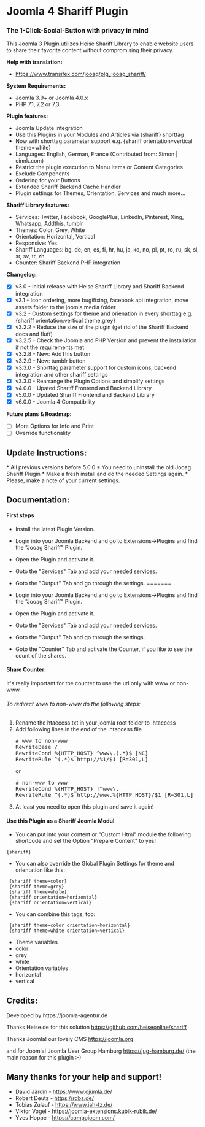<h1>Joomla 4 Shariff Plugin</h1>
<h3>The 1-Click-Social-Button with privacy in mind</h3>
This Joomla 3 Plugin utilizes Heise Shariff Library to enable website users to share their favorite content without compromising their privacy.

<b>Help with translation:</b>
* https://www.transifex.com/jooag/plg_jooag_shariff/

<b>System Requirements:</b>
* Joomla 3.9+ or Joomla 4.0.x
* PHP 7.1, 7.2 or 7.3

<b>Plugin features:</b>
* Joomla Update integration
* Use this Plugins in your Modules and Articles via {shariff} shorttag
 * Now with shorttag parameter support e.g.  {shariff orientation=vertical theme=white}
* Languages: English, German, France (Contributed from: Simon | cinnk.com)
* Restrict the plugin execution to Menu Items or Content Categories
* Exclude Components
* Ordering for your Buttons
* Extended Shariff Backend Cache Handler
* Plugin settings for Themes, Orientation, Services and much more...

<b>Shariff Library features:</b>
* Services: Twitter, Facebook, GooglePlus, LinkedIn, Pinterest, Xing, Whatsapp, Addthis, tumblr
* Themes: Color, Grey, White
* Orientation: Horizontal, Vertical
* Responsive: Yes
* Shariff Languages: bg, de, en, es, fi, hr, hu, ja, ko, no, pl, pt, ro, ru, sk, sl, sr, sv, tr, zh
* Counter: Shariff Backend PHP integration
 
<b>Changelog:</b>
- [x] v3.0 - Initial release with Heise Shariff Library and Shariff Backend integration
- [x] v3.1 - Icon ordering, more bugifixing, facebook api integration, move assets folder to the joomla media folder
- [x] v3.2 - Custom settings for theme and orienation in every shorttag e.g. {shariff orientation:vertical theme:grey}
- [x] v3.2.2 - Reduce the size of the plugin (get rid of the Shariff Backend docs and fluff)
- [x] v3.2.5 - Check the Joomla and PHP Version and prevent the installation if not the requirements met
- [x] v3.2.8 - New: AddThis button
- [x] v3.2.9 - New: tumblr button
- [x] v3.3.0 - Shorttag parameter support for custom icons, backend integration and other shariff settings
- [x] v3.3.0 - Rearrange the Plugin Options and simplify settings
- [x] v4.0.0 - Upated Shariff Frontend and Backend Library
- [x] v5.0.0 - Updated Shariff Frontend and Backend Library
- [x] v6.0.0 - Joomla 4 Compatibility

<b>Future plans & Roadmap:</b>
- [ ] More Options for Info and Print
- [ ] Override functionality

<h2>Update Instructions:</h2>
* All previous versions before 5.0.0
  * You need to uninstall the old Jooag Shariff Plugin
  * Make a fresh install and do the needed Settings again.
  * Please, make a note of your current settings. 

<h2>Documentation:</h2>
<h4>First steps</h4>

* Install the latest Plugin Version.
* Login into your Joomla Backend and go to Extensions->Plugins and find the "Jooag Shariff" Plugin.
* Open the Plugin and activate it.
* Goto the "Services" Tab and add your needed services.
* Goto the "Output" Tab and go through the settings.
=======

* Login into your Joomla Backend and go to Extensions->Plugins and find the "Jooag Shariff" Plugin.

* Open the Plugin and activate it.

* Goto the "Services" Tab and add your needed services.

* Goto the "Output" Tab and go through the settings.

* Goto the "Counter" Tab and activate the Counter, if you like to see the count of the shares.

<h4>Share Counter:</h4>
It's really important for the counter to use the url only with www or non-www.
<h6>To redirect www to non-www do the following steps:</h6>
<ol>
<li>Rename the htaccess.txt in your joomla root folder to .htaccess</li>
<li>Add following lines in the end of the .htaccess file</li>
<pre>
# www to non-www
RewriteBase /
RewriteCond %{HTTP_HOST} ^www\.(.*)$ [NC]
RewriteRule ^(.*)$ http://%1/$1 [R=301,L]
</pre>
or
<pre>
# non-www to www
RewriteCond %{HTTP_HOST} !^www\.
RewriteRule ^(.*)$ http://www.%{HTTP_HOST}/$1 [R=301,L]
</pre>
<li>At least you need to open this plugin and save it again!</li>
</code>
</ol>
</p>

<h4>Use this Plugin as a Shariff Joomla Modul</h4>

* You can put into your content or "Custom Html" module the following shortcode and set the Option "Prepare Content" to yes!

 ```
{shariff}
```

* You can also override the Global Plugin Settings for theme and orientation like this:

```
 {shariff theme=color}
 {shariff theme=grey}
 {shariff theme=white}
 {shariff orientation=horizontal}
 {shariff orientation=vertical}
```

* You can combine this tags, too:

```
 {shariff theme=color orientation=horizontal}
 {shariff theme=white orientation=vertical}
```

* Theme variables
 * color
 * grey
 * white
* Orientation variables
 * horizontal
 * vertical
 
<h2>Credits:</h2>
Developed by https://joomla-agentur.de

Thanks Heise.de for this solution  https://github.com/heiseonline/shariff

Thanks Joomla! our lovely CMS https://joomla.org

and for Joomla! Joomla User Group Hamburg https://jug-hamburg.de/ (the main reason for this plugin :-)

<h2>Many thanks for your help and support!</h2>

* David Jardin - https://www.djumla.de/
* Robert Deutz - https://rdbs.de/
* Tobias Zulauf - https://www.jah-tz.de/
* Viktor Vogel - https://joomla-extensions.kubik-rubik.de/
* Yves Hoppe - https://compojoom.com/
